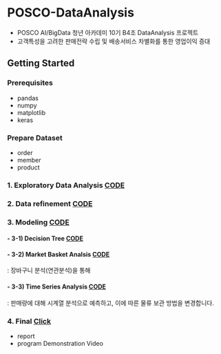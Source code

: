 # POSCO-DataAnalysis  
- POSCO AI/BigData 청년 아카데미 10기 B4조 DataAnalysis 프로젝트
- 고객특성을 고려한 판매전략 수립 및 배송서비스 차별화를 통한 영업이익 증대



## Getting Started

### Prerequisites
- pandas
- numpy
- matplotlib
- keras

### Prepare Dataset
 - order   
 - member  
 - product  


### 1. Exploratory Data Analysis    [CODE](https://github.com/youngbinwoo/POSCO-DataAnalysis/tree/master/Exploratory%20Data%20Analysis)


### 2. Data refinement    [CODE](https://github.com/youngbinwoo/POSCO-DataAnalysis/tree/master/Data%20refinement)


### 3. Modeling    [CODE](https://github.com/youngbinwoo/POSCO-DataAnalysis/tree/master/Modeling)  


#### - 3-1) Decision Tree    [CODE](https://github.com/youngbinwoo/POSCO-DataAnalysis/tree/master/Modeling/Decision%20Tree)  
#### - 3-2) Market Basket Analsis    [CODE](https://github.com/youngbinwoo/POSCO-DataAnalysis/tree/master/Modeling/Market%20Basket%20Analsis)     
: 장바구니 분석(연관분석)을 통해 
#### - 3-3) Time Series Analysis    [CODE](https://github.com/youngbinwoo/POSCO-DataAnalysis/tree/master/Modeling/Time%20Series%20Analysis)    
: 판매량에 대해 시계열 분석으로 예측하고, 이에 따른 물류 보관 방법을 변경합니다. 


### 4. Final [Click](https://github.com/youngbinwoo/POSCO-DataAnalysis/tree/master/Final) 
- report  
- program Demonstration Video

